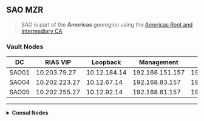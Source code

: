 ## SAO MZR
> SAO is part of the **Americas** georegion using the [Americas Root and Intermediary CA](https://github.ibm.com/gensec/OperatorVault-Wiki/wiki/DAL-Operator-Vault-Endpoints#americas-root-and-intermediary-ca-certificates)

### Vault Nodes
DC | RIAS VIP | Loopback | Management | GenCTL VIP
--- | --- | --- | --- | --- 
SAO01 | 10.203.79.27 | 10.12.184.14 | 192.168.151.157 | 192.168.150.219
SAO04 | 10.202.223.27 | 10.12.67.14 | 192.168.83.157 | 192.168.84.219
SAO05 | 10.202.255.27 | 10.12.92.14 | 192.168.61.157 | 192.168.60.219

---

<details>
<summary><b>Consul Nodes</b></summary>


DC | Hostname | Node # | RIAS/MSS | Loopback | GenCTL/Mgt 
--- |  --- | :---: | --- | --- | ---
SAO01 | sao1-qz1-sr2-rk151-s16 | 1 | 10.203.79.16 | 10.12.184.16 | 192.168.151.161 
SAO01 | sao1-qz1-sr2-rk151-s17 | 2 | 10.203.79.17 | No route to host | No route to host
SAO04 | sao2-qz1-sr1-rk083-s16 | 1 | 10.202.223.16 | 10.12.67.16 | 192.168.83.161
SAO04 | sao2-qz1-sr1-rk083-s17 | 2 | 10.202.223.17 | No route to host | No route to host
SAO05 | sao3-qz1-sr1-rk061-s16 | 1 | 10.202.255.16 | 10.12.92.16 | 192.168.61.161  
SAO05 | sao3-qz1-sr1-rk061-s17 | 2 | 10.202.255.17 | 10.12.92.17 | 192.168.61.163    


</details>


